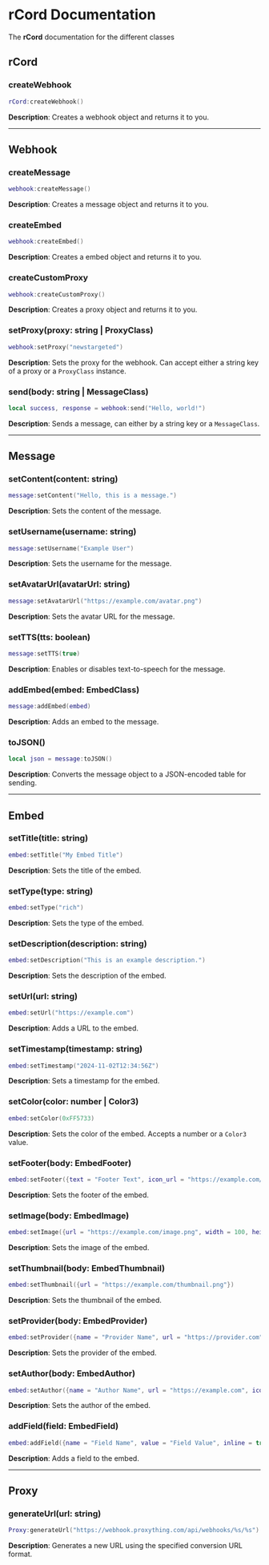 # rCord Documentation

The **rCord** documentation for the different classes

## rCord
### createWebhook
```lua
rCord:createWebhook()
```
**Description**: Creates a webhook object and returns it to you.

---

## Webhook
### createMessage
```lua
webhook:createMessage()
```
**Description**: Creates a message object and returns it to you.

### createEmbed
```lua
webhook:createEmbed()
```
**Description**: Creates a embed object and returns it to you.

### createCustomProxy
```lua
webhook:createCustomProxy()
```
**Description**: Creates a proxy object and returns it to you.

### setProxy(proxy: string | ProxyClass)
```lua
webhook:setProxy("newstargeted")
```
**Description**: Sets the proxy for the webhook. Can accept either a string key of a proxy or a `ProxyClass` instance.

### send(body: string | MessageClass)
```lua
local success, response = webhook:send("Hello, world!")
```
**Description**: Sends a message, can either by a string key or a `MessageClass`.

---

## Message
### setContent(content: string)
```lua
message:setContent("Hello, this is a message.")
```
**Description**: Sets the content of the message.

### setUsername(username: string)
```lua
message:setUsername("Example User")
```
**Description**: Sets the username for the message.

### setAvatarUrl(avatarUrl: string)
```lua
message:setAvatarUrl("https://example.com/avatar.png")
```
**Description**: Sets the avatar URL for the message.

### setTTS(tts: boolean)
```lua
message:setTTS(true)
```
**Description**: Enables or disables text-to-speech for the message.

### addEmbed(embed: EmbedClass)
```lua
message:addEmbed(embed)
```
**Description**: Adds an embed to the message.

### toJSON()
```lua
local json = message:toJSON()
```
**Description**: Converts the message object to a JSON-encoded table for sending.

---

## Embed
### setTitle(title: string)
```lua
embed:setTitle("My Embed Title")
```
**Description**: Sets the title of the embed.

### setType(type: string)
```lua
embed:setType("rich")
```
**Description**: Sets the type of the embed.

### setDescription(description: string)
```lua
embed:setDescription("This is an example description.")
```
**Description**: Sets the description of the embed.

### setUrl(url: string)
```lua
embed:setUrl("https://example.com")
```
**Description**: Adds a URL to the embed.

### setTimestamp(timestamp: string)
```lua
embed:setTimestamp("2024-11-02T12:34:56Z")
```
**Description**: Sets a timestamp for the embed.

### setColor(color: number | Color3)
```lua
embed:setColor(0xFF5733)
```
**Description**: Sets the color of the embed. Accepts a number or a `Color3` value.

### setFooter(body: EmbedFooter)
```lua
embed:setFooter({text = "Footer Text", icon_url = "https://example.com/icon.png"})
```
**Description**: Sets the footer of the embed.

### setImage(body: EmbedImage)
```lua
embed:setImage({url = "https://example.com/image.png", width = 100, height = 100})
```
**Description**: Sets the image of the embed.

### setThumbnail(body: EmbedThumbnail)
```lua
embed:setThumbnail({url = "https://example.com/thumbnail.png"})
```
**Description**: Sets the thumbnail of the embed.

### setProvider(body: EmbedProvider)
```lua
embed:setProvider({name = "Provider Name", url = "https://provider.com"})
```
**Description**: Sets the provider of the embed.

### setAuthor(body: EmbedAuthor)
```lua
embed:setAuthor({name = "Author Name", url = "https://example.com", icon_url = "https://example.com/icon.png"})
```
**Description**: Sets the author of the embed.

### addField(field: EmbedField)
```lua
embed:addField({name = "Field Name", value = "Field Value", inline = true})
```
**Description**: Adds a field to the embed.

---

## Proxy
### generateUrl(url: string)
```lua
Proxy:generateUrl("https://webhook.proxything.com/api/webhooks/%s/%s")
```
**Description**: Generates a new URL using the specified conversion URL format.
